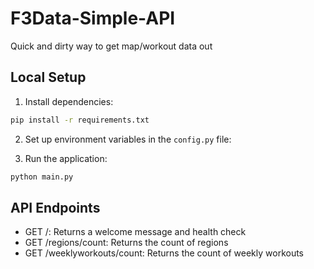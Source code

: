 # F3Data-Simple-API
Quick and dirty way to get map/workout data out

## Local Setup

1. Install dependencies:
```bash
pip install -r requirements.txt
```
2. Set up environment variables in the `config.py` file:

3. Run the application:
```bash
python main.py
```

## API Endpoints

- GET /: Returns a welcome message and health check
- GET /regions/count: Returns the count of regions
- GET /weeklyworkouts/count: Returns the count of weekly workouts
